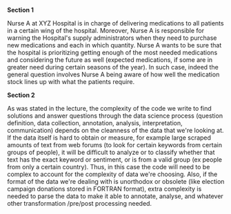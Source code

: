 **Section 1**

Nurse A at XYZ Hospital is in charge of delivering medications to all patients in a certain wing of the hospital.  Moreover, Nurse A is responsible for warning the Hospital's supply administrators when they need to purchase new medications and each in which quantity.  Nurse A wants to be sure that the hospital is prioritizing getting enough of the most needed medications and considering the future as well (expected medications, if some are in greater need during certain seasons of the year).  In such case, indeed the general question involves Nurse A being aware of how well the medication stock lines up with what the patients require.

**Section 2**

As was stated in the lecture, the complexity of the code we write to find solutions and answer questions through the data science process (question definition, data collection, annotation, analysis, interpretation, communication) depends on the cleanness of the data that we're looking at.  If the data itself is hard to obtain or measure, for example large scraped amounts of text from web forums (to look for certain keywords from certain groups of people), it will be difficult to analyze or to classify whether that text has the exact keyword or sentiment, or is from a valid group (ex people from only a certain country).  Thus, in this case the code will need to be complex to account for the complexity of data we're choosing.  Also, if the format of the data we're dealing with is unorthodox or obsolete (like election campaign donations stored in FORTRAN format), extra complexity is needed to parse the data to make it able to annotate, analyse, and whatever other transformation /pre/post processing needed.